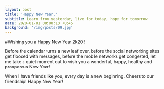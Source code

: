 ```yaml
---
layout: post
title: 'Happy New Year.'
subtitle: Learn from yesterday, live for today, hope for tomorrow
date: 2020-01-01 00:00:13 +0545
background: '/img/posts/09.jpg'
---
```


#Wishing you a Happy New Year 2k20 !

<p>Before the calendar turns a new leaf over, before the social networking sites get flooded with messages, before the mobile networks get congested, let me take a quiet moment out to wish you a wonderful, happy, healthy and prosperous New Year!</p>

<p>When I have friends like you, every day is a new beginning. Cheers to our friendship! Happy New Year!</p>
